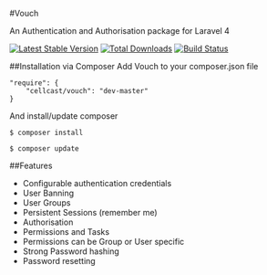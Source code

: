 #Vouch

An Authentication and Authorisation package for Laravel 4

[![Latest Stable Version](https://poser.pugx.org/cellcast/vouch/version.png)](https://packagist.org/packages/cellcast/vouch)
[![Total Downloads](https://poser.pugx.org/cellcast/vouch/d/total.png)](https://packagist.org/packages/cellcast/vouch)
[![Build Status](https://travis-ci.org/Cellcast/Vouch.png?branch=master)](https://travis-ci.org/Cellcast/Vouch)


##Installation via Composer
Add Vouch to your composer.json file

    "require": {
        "cellcast/vouch": "dev-master"
    }

And install/update composer

    $ composer install
    
    $ composer update

##Features

* Configurable authentication credentials
* User Banning
* User Groups
* Persistent Sessions (remember me)
* Authorisation
* Permissions and Tasks
* Permissions can be Group or User specific
* Strong Password hashing
* Password resetting
